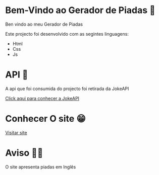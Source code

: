 ﻿# Bem-Vindo ao Gerador de Piadas 🤡

<p>Ben vindo ao meu Gerador de Piadas</p>

<div>Este projecto foi desenvolvido com as segintes linguagens:
  <ul>
  <li>Html</li>
  <li>Css</li>
  <li>Js</li>
  </ul>
  </div>

# API 📎

<p>A api que foi consumida do projecto foi retirada da JokeAPI</p>
<a href="//carlossoares123.github.io/Gerador-de-Piadas/">Click aqui para conhecer a JokeAPI</a>


# Conhecer O site 😁

<a href="https://carlossoares123.github.io/gerador-piadas/">Visitar site</a>

# Aviso 🚩🚩
<p>O site apresenta piadas em Inglês</p>
